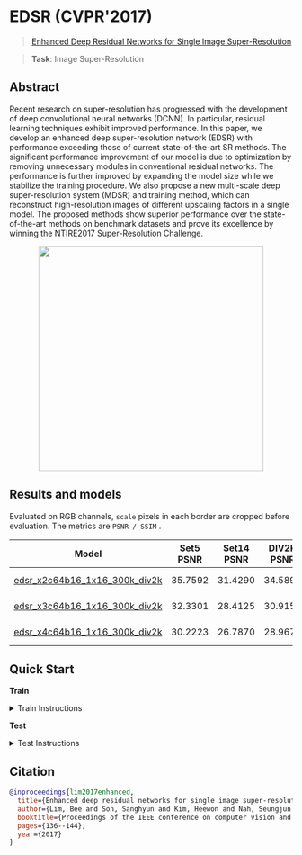 # EDSR (CVPR'2017)

> [Enhanced Deep Residual Networks for Single Image Super-Resolution](https://arxiv.org/abs/1707.02921)

> **Task**: Image Super-Resolution

<!-- [ALGORITHM] -->

## Abstract

<!-- [ABSTRACT] -->

Recent research on super-resolution has progressed with the development of deep convolutional neural networks (DCNN). In particular, residual learning techniques exhibit improved performance. In this paper, we develop an enhanced deep super-resolution network (EDSR) with performance exceeding those of current state-of-the-art SR methods. The significant performance improvement of our model is due to optimization by removing unnecessary modules in conventional residual networks. The performance is further improved by expanding the model size while we stabilize the training procedure. We also propose a new multi-scale deep super-resolution system (MDSR) and training method, which can reconstruct high-resolution images of different upscaling factors in a single model. The proposed methods show superior performance over the state-of-the-art methods on benchmark datasets and prove its excellence by winning the NTIRE2017 Super-Resolution Challenge.

<!-- [IMAGE] -->

<div align=center >
 <img src="https://user-images.githubusercontent.com/7676947/144018090-ed629948-bf68-43ff-b2a9-6213e23f19a5.png" width="400"/>
</div >

## Results and models

Evaluated on RGB channels, `scale` pixels in each border are cropped before evaluation.
The metrics are `PSNR / SSIM` .

|                            Model                             | Set5 PSNR | Set14 PSNR | DIV2K PSNR | Set5 SSIM | Set14 SSIM | DIV2K SSIM | Training Resources |                             Download                             |
| :----------------------------------------------------------: | :-------: | :--------: | :--------: | :-------: | :--------: | :--------: | :----------------: | :--------------------------------------------------------------: |
| [edsr_x2c64b16_1x16_300k_div2k](./edsr_x2c64b16_1xb16-300k_div2k.py) |  35.7592  |  31.4290   |  34.5896   |  0.9372   |   0.8874   |   0.9352   |         1          | [model](https://download.openmmlab.com/mmediting/restorers/edsr/edsr_x2c64b16_1x16_300k_div2k_20200604-19fe95ea.pth) \| [log](https://download.openmmlab.com/mmediting/restorers/edsr/edsr_x2c64b16_1x16_300k_div2k_20200604_221933.log.json) |
| [edsr_x3c64b16_1x16_300k_div2k](./edsr_x3c64b16_1xb16-300k_div2k.py) |  32.3301  |  28.4125   |  30.9154   |  0.8912   |   0.8022   |   0.8711   |         1          | [model](https://download.openmmlab.com/mmediting/restorers/edsr/edsr_x3c64b16_1x16_300k_div2k_20200608-36d896f4.pth) \| [log](https://download.openmmlab.com/mmediting/restorers/edsr/edsr_x3c64b16_1x16_300k_div2k_20200608_114850.log.json) |
| [edsr_x4c64b16_1x16_300k_div2k](./edsr_x4c64b16_1xb16-300k_div2k.py) |  30.2223  |  26.7870   |  28.9675   |  0.8500   |   0.7366   |   0.8172   |         1          | [model](https://download.openmmlab.com/mmediting/restorers/edsr/edsr_x4c64b16_1x16_300k_div2k_20200608-3c2af8a3.pth) \| [log](https://download.openmmlab.com/mmediting/restorers/edsr/edsr_x4c64b16_1x16_300k_div2k_20200608_115148.log.json) |

## Quick Start

**Train**

<details>
<summary>Train Instructions</summary>

You can use the following commands to train a model with cpu or single/multiple GPUs.

```shell
# cpu train
CUDA_VISIBLE_DEVICES=-1 python tools/train.py configs/edsr/edsr_x4c64b16_1xb16-300k_div2k.py

# single-gpu train
python tools/train.py configs/edsr/edsr_x4c64b16_1xb16-300k_div2k.py

# multi-gpu train
./tools/dist_train.sh configs/edsr/edsr_x4c64b16_1xb16-300k_div2k.py 8
```

For more details, you can refer to **Train a model** part in [train_test.md](/docs/en/user_guides/train_test.md#Train-a-model-in-MMEditing).

</details>

**Test**

<details>
<summary>Test Instructions</summary>

You can use the following commands to test a model with cpu or single/multiple GPUs.

```shell
# cpu test
CUDA_VISIBLE_DEVICES=-1 python tools/test.py configs/edsr/edsr_x4c64b16_1xb16-300k_div2k.py https://download.openmmlab.com/mmediting/restorers/edsr/edsr_x4c64b16_1x16_300k_div2k_20200608-3c2af8a3.pth

# single-gpu test
python tools/test.py configs/edsr/edsr_x4c64b16_1xb16-300k_div2k.py https://download.openmmlab.com/mmediting/restorers/edsr/edsr_x4c64b16_1x16_300k_div2k_20200608-3c2af8a3.pth

# multi-gpu test
./tools/dist_test.sh configs/edsr/edsr_x4c64b16_1xb16-300k_div2k.py https://download.openmmlab.com/mmediting/restorers/edsr/edsr_x4c64b16_1x16_300k_div2k_20200608-3c2af8a3.pth 8
```

For more details, you can refer to **Test a pre-trained model** part in [train_test.md](/docs/en/user_guides/train_test.md#Test-a-pre-trained-model-in-MMEditing).

</details>

## Citation

```bibtex
@inproceedings{lim2017enhanced,
  title={Enhanced deep residual networks for single image super-resolution},
  author={Lim, Bee and Son, Sanghyun and Kim, Heewon and Nah, Seungjun and Mu Lee, Kyoung},
  booktitle={Proceedings of the IEEE conference on computer vision and pattern recognition workshops},
  pages={136--144},
  year={2017}
}
```
